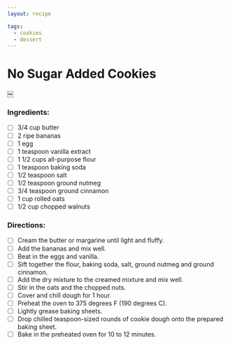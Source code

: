 ```yaml
---
layout: recipe

tags:
  - cookies
  - dessert
---
```


# No Sugar Added Cookies
￼
### Ingredients:

- [ ] 3/4 cup butter
- [ ] 2 ripe bananas
- [ ] 1 egg
- [ ] 1 teaspoon vanilla extract
- [ ] 1 1/2 cups all-purpose flour
- [ ] 1 teaspoon baking soda
- [ ] 1/2 teaspoon salt
- [ ] 1/2 teaspoon ground nutmeg
- [ ] 3/4 teaspoon ground cinnamon
- [ ] 1 cup rolled oats
- [ ] 1/2 cup chopped walnuts

### Directions:

- [ ] Cream the butter or margarine until light and fluffy.
- [ ] Add the bananas and mix well.
- [ ] Beat in the eggs and vanilla.
- [ ] Sift together the flour, baking soda, salt, ground nutmeg and ground cinnamon.
- [ ] Add the dry mixture to the creamed mixture and mix well.
- [ ] Stir in the oats and the chopped nuts.
- [ ] Cover and chill dough for 1 hour.
- [ ] Preheat the oven to 375 degrees F (190 degrees C).
- [ ] Lightly grease baking sheets.
- [ ] Drop chilled teaspoon-sized rounds of cookie dough onto the prepared baking sheet.
- [ ] Bake in the preheated oven for 10 to 12 minutes.
